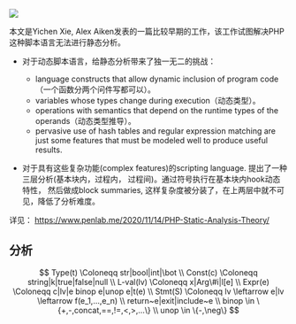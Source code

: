 ![](https://tva1.sinaimg.cn/large/e6c9d24ely1gznakkfytdj20i106n0t6.jpg)

本文是Yichen Xie, Alex Aiken发表的一篇比较早期的工作，该工作试图解决PHP这种脚本语言无法进行静态分析。
   
   - 对于动态脚本语言，给静态分析带来了独一无二的挑战：  
     - language constructs that allow dynamic inclusion of program code（一个函数分两个问件写都可以）。 
     - variables whose types change during execution（动态类型）。
     - operations with semantics that depend on the runtime types of the operands（动态类型推导）。
     - pervasive use of hash tables and regular expression matching are just some features that must be modeled well to produce useful results.
   
   - 对于具有这些复杂功能(complex features)的scripting language. 提出了一种三层分析(基本块内，过程内， 过程间)。通过符号执行在基本块内hook动态特性， 然后做成block summaries, 这样复杂度被分装了，在上两层中就不可见，降低了分析难度。
   
详见： https://www.penlab.me/2020/11/14/PHP-Static-Analysis-Theory/

## 分析

$$
Type(t) \Coloneqq str|bool|int|\bot \\
Const(c) \Coloneqq string|k|true|false|null \\
L-val(lv) \Coloneqq x|Arg\#i|l[e] \\
Expr(e) \Coloneqq c|lv|e binop e|unop e|t(e) \\
Stmt(S) \Coloneqq lv \leftarrow e|lv \leftarrow f(e_1,...,e_n) \\
                  return~e|exit|include~e \\
binop \in \{+,-,concat,==,!=,<,>,...\} \\
unop \in \{-,\neg\}
$$

